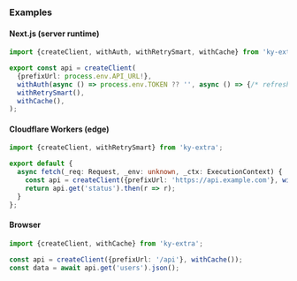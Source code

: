 ### Examples

#### Next.js (server runtime)

```ts
import {createClient, withAuth, withRetrySmart, withCache} from 'ky-extra';

export const api = createClient(
  {prefixUrl: process.env.API_URL!},
  withAuth(async () => process.env.TOKEN ?? '', async () => {/* refresh */}),
  withRetrySmart(),
  withCache(),
);
```

#### Cloudflare Workers (edge)

```ts
import {createClient, withRetrySmart} from 'ky-extra';

export default {
  async fetch(_req: Request, _env: unknown, _ctx: ExecutionContext) {
    const api = createClient({prefixUrl: 'https://api.example.com'}, withRetrySmart());
    return api.get('status').then(r => r);
  }
};
```

#### Browser

```ts
import {createClient, withCache} from 'ky-extra';

const api = createClient({prefixUrl: '/api'}, withCache());
const data = await api.get('users').json();
```


